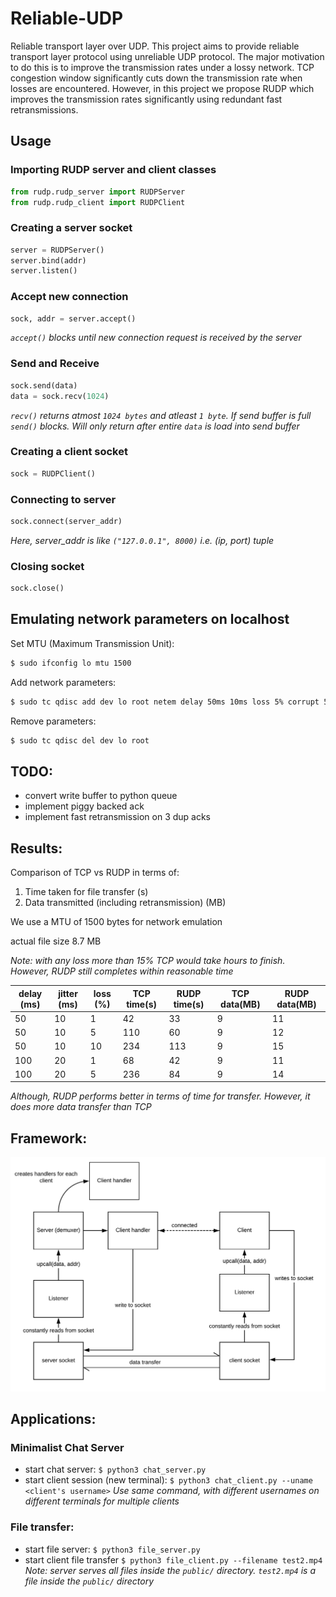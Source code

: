 # Reliable-UDP
Reliable transport layer over UDP. This project aims to provide reliable transport layer protocol using unreliable UDP protocol. The major motivation to do this is to improve the transmission rates under a lossy network. TCP congestion window significantly cuts down the transmission rate when losses are encountered. However, in this project we propose RUDP which improves the transmission rates significantly using redundant fast retransmissions.

## Usage

### Importing RUDP server and client classes
``` python
from rudp.rudp_server import RUDPServer
from rudp.rudp_client import RUDPClient
```

### Creating a server socket
``` python
server = RUDPServer()
server.bind(addr)
server.listen()
```

### Accept new connection
``` python
sock, addr = server.accept()
```
*`accept()` blocks until new connection request is received by the server*

### Send and Receive
``` python
sock.send(data)
data = sock.recv(1024)
```
*`recv()` returns atmost `1024 bytes` and atleast `1 byte`.*
*If send buffer is full `send()` blocks. Will only return after entire `data` is load into send buffer*

### Creating a client socket
``` python
sock = RUDPClient()
```

### Connecting to server
``` python
sock.connect(server_addr)
```
*Here, server_addr is like `("127.0.0.1", 8000)` i.e. (ip, port) tuple*

### Closing socket
``` python 
sock.close()
```

## Emulating network parameters on localhost
Set MTU (Maximum Transmission Unit):
``` bash
$ sudo ifconfig lo mtu 1500
```

Add network parameters:
``` bash
$ sudo tc qdisc add dev lo root netem delay 50ms 10ms loss 5% corrupt 5% duplicate 1%
```

Remove parameters:
``` bash
$ sudo tc qdisc del dev lo root
```

## TODO:
- convert write buffer to python queue
- implement piggy backed ack
- implement fast retransmission on 3 dup acks

## Results:

Comparison of TCP vs RUDP in terms of:
1. Time taken for file transfer (s)
2. Data transmitted (including retransmission) (MB)

We use a MTU of 1500 bytes for network emulation

actual file size 8.7 MB

*Note: with any loss more than 15% TCP would take hours to finish. However, RUDP still completes within reasonable time*

delay (ms) | jitter (ms) | loss (%) | TCP time(s) | RUDP time(s) | TCP data(MB) | RUDP data(MB)
-----------|-------------|----------|-------------|--------------|--------------|----------------
   50      |    10       |     1    |     42      |    33        |     9        |      11
   50      |    10       |     5    |    110      |    60        |     9        |      12
   50      |    10       |    10    |    234      |   113        |     9        |      15
  100      |    20       |     1    |     68      |    42        |     9        |      11
  100      |    20       |     5    |    236      |    84        |     9        |      14

*Although, RUDP performs better in terms of time for transfer. However, it does more data transfer than TCP*

## Framework:

<img src="plots/rudp-framework.png?raw=true" width="800">

## Applications:

### Minimalist Chat Server
- start chat server: `$ python3 chat_server.py`
- start client session (new terminal): `$ python3 chat_client.py --uname <client's username>`
*Use same command, with different usernames on different terminals for multiple clients*

### File transfer:
- start file server: `$ python3 file_server.py`
- start client file transfer `$ python3 file_client.py --filename test2.mp4`
*Note: server serves all files inside the `public/` directory. `test2.mp4` is a file inside the `public/` directory*

